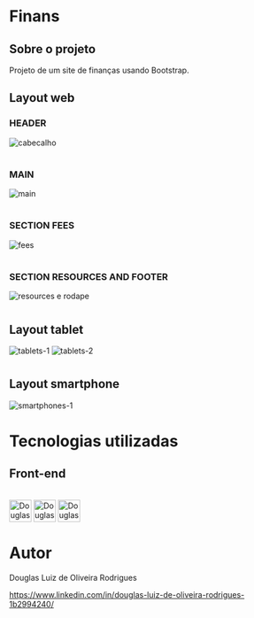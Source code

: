# Finans

## Sobre o projeto

Projeto de um site de finanças usando Bootstrap.

## Layout web
### HEADER
![cabecalho](https://user-images.githubusercontent.com/110262864/210150738-6609f679-d77e-432b-85b1-0a3222c2c7c7.png)
#
### MAIN
![main](https://user-images.githubusercontent.com/110262864/210150747-42aee045-d92c-4f79-b338-a7480c594ba7.png)
#
### SECTION FEES
![fees](https://user-images.githubusercontent.com/110262864/210150748-e7e7995e-b864-4f24-a6a4-71821128a50c.png)
#
### SECTION RESOURCES AND FOOTER
![resources e rodape](https://user-images.githubusercontent.com/110262864/210150750-635adb88-5fd1-4692-b691-b2856c86cc69.png)
#

## Layout tablet
![tablets-1](https://user-images.githubusercontent.com/110262864/210150758-d7c68770-a368-40c6-a6b6-979f4fc4922b.png)
![tablets-2](https://user-images.githubusercontent.com/110262864/210150760-960c05ec-aa1b-4fad-8c65-cecbb6a341a9.png)
#

## Layout smartphone
![smartphones-1](https://user-images.githubusercontent.com/110262864/210150771-34aa6f34-82e4-408d-a6ff-c8d3bb03f77e.png)
#

# Tecnologias utilizadas
## Front-end
<div style="display: inline_block"><br>
<img align="center" alt="Douglas" height="40" width="40" src="https://cdn.jsdelivr.net/gh/devicons/devicon/icons/html5/html5-original-wordmark.svg" />
<img align="center" alt="Douglas" height="40" width="40" src="https://cdn.jsdelivr.net/gh/devicons/devicon/icons/css3/css3-original-wordmark.svg" />          
<img align="center" alt="Douglas" height="40" width="40" src="https://cdn.jsdelivr.net/gh/devicons/devicon/icons/bootstrap/bootstrap-original-wordmark.svg" />
</div>        

# Autor

Douglas Luiz de Oliveira Rodrigues

https://www.linkedin.com/in/douglas-luiz-de-oliveira-rodrigues-1b2994240/
